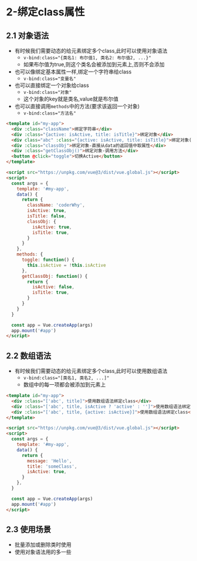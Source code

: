 # 2-绑定class属性

## 2.1 对象语法

- 有时候我们需要动态的给元素绑定多个class,此时可以使用对象语法
    - `v-bind:class="{类名1: 布尔值1, 类名2: 布尔值2, ...}"`
    - 如果布尔值为true,则这个类名会被添加到元素上,否则不会添加
- 也可以像绑定基本属性一样,绑定一个字符串给class
    - `v-bind:class="变量名"`
- 也可以直接绑定一个对象给class
    - `v-bind:class="对象"`
    - 这个对象的key就是类名,value就是布尔值
- 也可以直接调用`methods`中的方法(要求该返回一个对象)
    - `v-bind:class="方法名"`

```html
<template id="my-app">
  <div :class="className">绑定字符串</div>
  <div :class="{active: isActive, title: isTitle}">绑定对象</div>
  <div class="abc" :class="{active: isActive, title: isTitle}">绑定对象(不影响默认的class)</div>
  <div :class="classObj">绑定对象-直接从data的返回值中取属性</div>
  <div :class="getClassObj()">绑定对象-调用方法</div>
  <button @click="toggle">切换Active</button>
</template>

<script src="https://unpkg.com/vue@3/dist/vue.global.js"></script>
<script>
  const args = {
    template: '#my-app',
    data() {
      return {
        className: 'coderWhy',
        isActive: true,
        isTitle: false,
        classObj: {
          isActive: true,
          isTitle: true,
        }
      }
    },
    methods: {
      toggle: function() {
        this.isActive = !this.isActive
      },
      getClassObj: function() {
        return {
          isActive: false,
          isTitle: true,
        }
      }
    }
  }

  const app = Vue.createApp(args)
  app.mount('#app')
</script>
```

## 2.2 数组语法

- 有时候我们需要动态的给元素绑定多个class,此时可以使用数组语法
    - `v-bind:class="[类名1, 类名2, ...]"`
    - 数组中的每一项都会被添加到元素上

```html
<template id="my-app">
  <div :class="['abc', title]">使用数组语法绑定class</div>
  <div :class="['abc', title, isActive ? 'active' : '']">使用数组语法绑定class-使用三元运算符</div>
  <div :class="['abc', title, {active: isActive}]">使用数组语法绑定class</div>
</template>

<script src="https://unpkg.com/vue@3/dist/vue.global.js"></script>
<script>
  const args = {
    template: '#my-app',
    data() {
      return {
        message: 'Hello',
        title: 'someClass',
        isActive: true,
      }
    },
  }

  const app = Vue.createApp(args)
  app.mount('#app')
</script>
```

## 2.3 使用场景

- 批量添加或删除类时使用
- 使用对象语法用的多一些